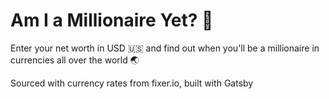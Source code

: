 # Am I a Millionaire Yet? 🤑

Enter your net worth in USD 🇺🇸 and find out when you'll be a millionaire in currencies all over the world 🌏

Sourced with currency rates from fixer.io, built with Gatsby
